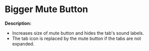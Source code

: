 
# Bigger Mute Button
**Description:** 
- Increases size of mute button and hides the tab's sound labels. 
- The tab icon is replaced by the mute button if the tabs are not expanded.
